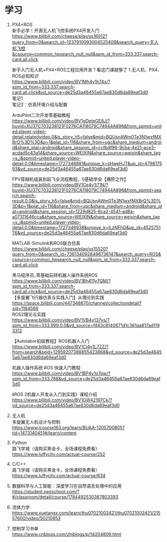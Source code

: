<h1>学习</h1>
<ol>
<li>
<p>PX4+ROS<br />
新手必学！开源无人机飞控系统PX4开发入门<br />
<a href="https://www.bilibili.com/cheese/play/ss16012?query_from=0&amp;search_id=1237910093004525408&amp;search_query=%E6%97%A0%E4%BA%BA%E6%9C%BA%E9%A3%9E%E6%8E%A7&amp;csource=common_hpsearch_null_null&amp;spm_id_from=333.337.search-card.all.click">https://www.bilibili.com/cheese/play/ss16012?query_from=0&amp;search_id=1237910093004525408&amp;search_query=无人机飞控&amp;csource=common_hpsearch_null_null&amp;spm_id_from=333.337.search-card.all.click</a></p>
<p>新手入门无人机+PX4+ROS工程应用开发？看这门课就够了 1.无人机、PX4、ROS必知知识<br />
<a href="https://www.bilibili.com/video/BV1Mh4y1h74x/?spm_id_from=333.337.search-card.all.click&amp;vd_source=de25d3a46455a67ae830d6da69eaf3d0">https://www.bilibili.com/video/BV1Mh4y1h74x/?spm_id_from=333.337.search-card.all.click&amp;vd_source=de25d3a46455a67ae830d6da69eaf3d0</a><br />
笔记1<br />
笔记2：仿真环境介绍与配置</p>
<p>ArduPilot二次开发零基础教程<br />
<a href="https://www.bilibili.com/video/BV1gDeteGE8J/?buvid=XU37C703238121F0276CA118079C74944A896&amp;from_spmid=united.player-video-detail.relatedvideo.0&amp;is_story_h5=false&amp;mid=BQUsnAWm0Te3N1wxfMXBrQ%3D%3D&amp;p=1&amp;plat_id=116&amp;share_from=ugc&amp;share_medium=android&amp;share_plat=android&amp;share_session_id=ccfbdf96-9cba-4e21-ace3-acdad5c43a14&amp;share_source=WEIXIN&amp;share_source=weixin&amp;share_tag=s_i&amp;spmid=united.player-video-detail.0.0&amp;timestamp=1727346881&amp;unique_k=sHweHJT&amp;up_id=479817593&amp;vd_source=de25d3a46455a67ae830d6da69eaf3d0">https://www.bilibili.com/video/BV1gDeteGE8J/?buvid=XU37C703238121F0276CA118079C74944A896&amp;from_spmid=united.player-video-detail.relatedvideo.0&amp;is_story_h5=false&amp;mid=BQUsnAWm0Te3N1wxfMXBrQ%3D%3D&amp;p=1&amp;plat_id=116&amp;share_from=ugc&amp;share_medium=android&amp;share_plat=android&amp;share_session_id=ccfbdf96-9cba-4e21-ace3-acdad5c43a14&amp;share_source=WEIXIN&amp;share_source=weixin&amp;share_tag=s_i&amp;spmid=united.player-video-detail.0.0&amp;timestamp=1727346881&amp;unique_k=sHweHJT&amp;up_id=479817593&amp;vd_source=de25d3a46455a67ae830d6da69eaf3d0</a></p>
<p>FPV穿越机组装到起飞全流程教程，0基础学会【爆肝之作】<br />
<a href="https://www.bilibili.com/video/BV1Ce4y1i71N/?buvid=XU37C703238121F0276CA118079C74944A896&amp;from_spmid=search.search-result.0.0&amp;is_story_h5=false&amp;mid=BQUsnAWm0Te3N1wxfMXBrQ%3D%3D&amp;p=1&amp;plat_id=116&amp;share_from=ugc&amp;share_medium=android&amp;share_plat=android&amp;share_session_id=1229d825-6ca2-4541-ad8a-a07311646cca&amp;share_source=WEIXIN&amp;share_source=weixin&amp;share_tag=s_i&amp;spmid=united.player-video-detail.0.0&amp;timestamp=1727346938&amp;unique_k=iLzNFhG&amp;up_id=452575176&amp;vd_source=de25d3a46455a67ae830d6da69eaf3d0">https://www.bilibili.com/video/BV1Ce4y1i71N/?buvid=XU37C703238121F0276CA118079C74944A896&amp;from_spmid=search.search-result.0.0&amp;is_story_h5=false&amp;mid=BQUsnAWm0Te3N1wxfMXBrQ%3D%3D&amp;p=1&amp;plat_id=116&amp;share_from=ugc&amp;share_medium=android&amp;share_plat=android&amp;share_session_id=1229d825-6ca2-4541-ad8a-a07311646cca&amp;share_source=WEIXIN&amp;share_source=weixin&amp;share_tag=s_i&amp;spmid=united.player-video-detail.0.0&amp;timestamp=1727346938&amp;unique_k=iLzNFhG&amp;up_id=452575176&amp;vd_source=de25d3a46455a67ae830d6da69eaf3d0</a></p>
<p>MATLAB-Simulink和ROS联合仿真<br />
<a href="https://www.bilibili.com/cheese/play/ss15520?query_from=0&amp;search_id=7361340928496736147&amp;search_query=ROS&amp;csource=common_hpsearch_null_null&amp;spm_id_from=333.337.search-card.all.click">https://www.bilibili.com/cheese/play/ss15520?query_from=0&amp;search_id=7361340928496736147&amp;search_query=ROS&amp;csource=common_hpsearch_null_null&amp;spm_id_from=333.337.search-card.all.click</a></p>
<p>黑马程序员_零基础玩转机器人操作系统ROS<br />
<a href="https://www.bilibili.com/video/BV1Bh411y7QM/?spm_id_from=333.337.search-card.all.click&amp;vd_source=de25d3a46455a67ae830d6da69eaf3d0">https://www.bilibili.com/video/BV1Bh411y7QM/?spm_id_from=333.337.search-card.all.click&amp;vd_source=de25d3a46455a67ae830d6da69eaf3d0</a><br />
【多旋翼飞行器仿真与实践入门】从理论到实践<br />
<a href="https://space.bilibili.com/447348870/channel/collectiondetail?sid=1184566">https://space.bilibili.com/447348870/channel/collectiondetail?sid=1184566</a><br />
ROS2理论与实践<br />
<a href="https://www.bilibili.com/video/BV1VB4y137ys/?spm_id_from=333.999.0.0&amp;vd_source=f443c8140671d1c361aa817ad1193312">https://www.bilibili.com/video/BV1VB4y137ys/?spm_id_from=333.999.0.0&amp;vd_source=f443c8140671d1c361aa817ad1193312</a></p>
<p>【Autolabor初级教程】ROS机器人入门<br />
<a href="https://www.bilibili.com/video/BV1Ci4y1L7ZZ/?from=search&amp;seid=12959207388855423868&amp;vd_source=de25d3a46455a67ae830d6da69eaf3d0">https://www.bilibili.com/video/BV1Ci4y1L7ZZ/?from=search&amp;seid=12959207388855423868&amp;vd_source=de25d3a46455a67ae830d6da69eaf3d0</a></p>
<p>机器人操作系统 ROS 快速入门教程<br />
<a href="https://www.bilibili.com/video/BV1BP4y1o7pw/?spm_id_from=333.788&amp;vd_source=de25d3a46455a67ae830d6da69eaf3d0">https://www.bilibili.com/video/BV1BP4y1o7pw/?spm_id_from=333.788&amp;vd_source=de25d3a46455a67ae830d6da69eaf3d0</a></p>
<p>《ROS 2机器人开发从入门到实践》课程介绍<br />
<a href="https://www.bilibili.com/video/BV1GW42197Ck/?vd_source=de25d3a46455a67ae830d6da69eaf3d0">https://www.bilibili.com/video/BV1GW42197Ck/?vd_source=de25d3a46455a67ae830d6da69eaf3d0</a></p>
</li>
<li>
<p>无人机<br />
多旋翼无人机设计与控制<br />
<a href="https://www.icourse163.org/learn/BUAA-1205700805?tid=1473140451#/learn/content">https://www.icourse163.org/learn/BUAA-1205700805?tid=1473140451#/learn/content</a></p>
</li>
<li>
<p>Python<br />
路飞学城（请购买黑金卡，全场课程免费看）<br />
<a href="https://www.luffycity.com/actual-course/252">https://www.luffycity.com/actual-course/252</a></p>
</li>
<li>
<p>C/C++<br />
路飞学城（请购买黑金卡，全场课程免费看）<br />
<a href="https://www.luffycity.com/actual-course/634">https://www.luffycity.com/actual-course/634</a></p>
</li>
<li>
<p>数据科学与人工智能：深度学习在自然语言处理中的应用<br />
<a href="https://student.neoschool.com/?#/classroom/detail/course/1784492530367803393">https://student.neoschool.com/?#/classroom/detail/course/1784492530367803393</a></p>
</li>
<li>
<p>流体力学<br />
<a href="https://www.xuetangx.com/learn/thu07021002421/thu07021002421/21557600/video/50210853">https://www.xuetangx.com/learn/thu07021002421/thu07021002421/21557600/video/50210853</a></p>
</li>
<li>
<p>控制学习书单<br />
<a href="https://www.cnblogs.com/zhjblogs/p/14204809.html">https://www.cnblogs.com/zhjblogs/p/14204809.html</a></p>
</li>
</ol>
<p>‍</p>
